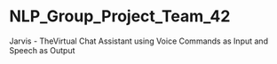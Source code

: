 # NLP_Group_Project_Team_42
 Jarvis - TheVirtual Chat Assistant using Voice Commands as Input and Speech as Output
